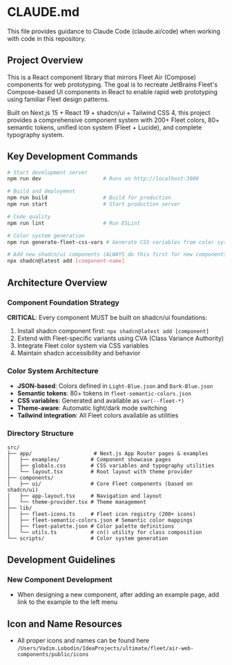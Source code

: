 # CLAUDE.md

This file provides guidance to Claude Code (claude.ai/code) when working with code in this repository.

## Project Overview

This is a React component library that mirrors Fleet Air (Compose) components for web prototyping. The goal is to recreate JetBrains Fleet's Compose-based UI components in React to enable rapid web prototyping using familiar Fleet design patterns.

Built on Next.js 15 + React 19 + shadcn/ui + Tailwind CSS 4, this project provides a comprehensive component system with 200+ Fleet colors, 80+ semantic tokens, unified icon system (Fleet + Lucide), and complete typography system.

## Key Development Commands

```bash
# Start development server
npm run dev                    # Runs on http://localhost:3000

# Build and deployment
npm run build                  # Build for production
npm run start                  # Start production server

# Code quality
npm run lint                   # Run ESLint

# Color system generation
npm run generate-fleet-css-vars # Generate CSS variables from color system

# Add new shadcn/ui components (ALWAYS do this first for new components)
npx shadcn@latest add [component-name]
```

## Architecture Overview

### Component Foundation Strategy
**CRITICAL**: Every component MUST be built on shadcn/ui foundations:
1. Install shadcn component first: `npx shadcn@latest add [component]`
2. Extend with Fleet-specific variants using CVA (Class Variance Authority)
3. Integrate Fleet color system via CSS variables
4. Maintain shadcn accessibility and behavior

### Color System Architecture
- **JSON-based**: Colors defined in `Light-Blue.json` and `Dark-Blue.json`
- **Semantic tokens**: 80+ tokens in `fleet-semantic-colors.json`
- **CSS variables**: Generated and available as `var(--fleet-*)`
- **Theme-aware**: Automatic light/dark mode switching
- **Tailwind integration**: All Fleet colors available as utilities

### Directory Structure
```
src/
├── app/                    # Next.js App Router pages & examples
│   ├── examples/          # Component showcase pages
│   ├── globals.css        # CSS variables and typography utilities
│   └── layout.tsx         # Root layout with theme provider
├── components/
│   ├── ui/                # Core Fleet components (based on shadcn/ui)
│   ├── app-layout.tsx     # Navigation and layout
│   └── theme-provider.tsx # Theme management
├── lib/
│   ├── fleet-icons.ts     # Fleet icon registry (200+ icons)
│   ├── fleet-semantic-colors.json # Semantic color mappings
│   ├── fleet-palette.json # Color palette definitions
│   └── utils.ts           # cn() utility for class composition
└── scripts/               # Color system generation
```

## Development Guidelines

### New Component Development
- When designing a new component, after adding an example page, add link to the example to the left menu

## Icon and Name Resources
- All proper icons and names can be found here `/Users/Vadim.Lobodin/IdeaProjects/ultimate/fleet/air-web-components/public/icons`